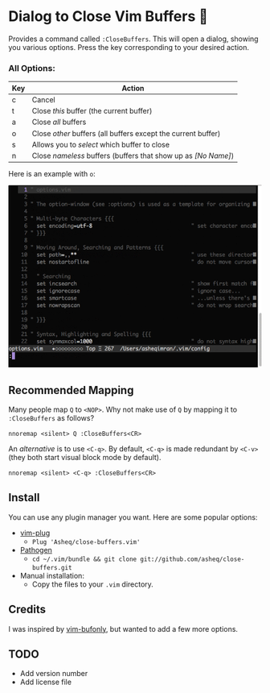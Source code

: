 # Dialog to Close Vim Buffers 📖

Provides a command called `:CloseBuffers`. This will open a dialog, showing you various options. Press the key corresponding to your desired action.

### All Options:
<table>
    <thead>
        <th>Key</th>
        <th>Action</th>
    </thead>
    <tbody>
    <tr>
        <td>c</td>
        <td>Cancel</td>
    </tr>
    <tr>
        <td>t</td>
        <td>Close <i>this</i> buffer (the current buffer)</td>
    </tr>
    <tr>
        <td>a</td>
        <td>Close <i>all</i> buffers</td>
    </tr>
    <tr>
        <td>o</td>
        <td>Close <i>other</i> buffers (all buffers except the current buffer)</td>
    </tr>
    <tr>
        <td>s</td>
        <td>Allows you to <i>select</i> which buffer to close</td>
    </tr>
    <tr>
        <td>n</td>
        <td>Close <i>nameless</i> buffers (buffers that show up as <i>[No Name]</i>)</td>
    </tr>
    </tbody>
</table>

Here is an example with `o`:

![Screenshot](/doc/screencapture.gif?raw=true)

## Recommended Mapping

Many people map `Q` to `<NOP>`. Why not make use of `Q` by mapping it to `:CloseBuffers` as follows?

    nnoremap <silent> Q :CloseBuffers<CR>
    
An *alternative* is to use `<C-q>`. By default, `<C-q>` is made redundant by `<C-v>` (they both start visual block mode by default).

    nnoremap <silent> <C-q> :CloseBuffers<CR>
    
## Install
You can use any plugin manager you want. Here are some popular options:

- [vim-plug](https://github.com/junegunn/vim-plug)
  - `Plug 'Asheq/close-buffers.vim'`
- [Pathogen](https://github.com/tpope/vim-pathogen)
  - `cd ~/.vim/bundle && git clone git://github.com/asheq/close-buffers.git`
- Manual installation:
  - Copy the files to your `.vim` directory.

## Credits

I was inspired by [vim-bufonly](https://github.com/schickling/vim-bufonly), but wanted to add a few more options.

## TODO

- Add version number
- Add license file
